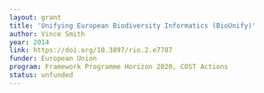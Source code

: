 ```yaml
---
layout: grant
title: 'Unifying European Biodiversity Informatics (BioUnify)'
author: Vince Smith
year: 2014
link: https://doi.org/10.3897/rio.2.e7787
funder: European Union 
program: Framework Programme Horizon 2020, COST Actions
status: unfunded
---
```

